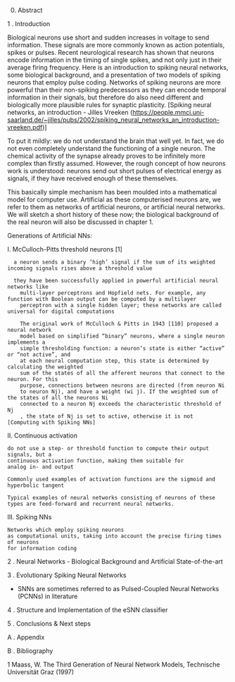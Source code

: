 0. Abstract


1 . Introduction

  Biological neurons use short and sudden increases in voltage to send information. These signals are
more commonly known as action potentials, spikes or pulses. Recent neurological research has
shown that neurons encode information in the timing of single spikes, and not only just in their average
firing frequency. Here is an introduction to spiking neural networks, some biological
background, and a presentation of two models of spiking neurons that employ pulse coding. Networks of
spiking neurons are more powerful than their non-spiking predecessors as they can encode temporal
information in their signals, but therefore do also need different and biologically more plausible rules
for synaptic plasticity.        [Spiking neural networks, an introduction - Jilles Vreeken (https://people.mmci.uni-saarland.de/~jilles/pubs/2002/spiking_neural_networks_an_introduction-vreeken.pdf)]

   To put it mildly: we do not understand the brain that well yet. 
In fact, we do not even completely understand the functioning of a single neuron. 
The chemical activity of the synapse already proves to be infinitely more complex than firstly assumed.
However, the rough concept of how neurons work is understood: neurons send out short pulses of electrical energy
as signals, if they have received enough of these themselves.

This basically simple mechanism has been moulded into a mathematical model for computer use. Artificial as these
computerised neurons are, we refer to them as networks of artificial neurons, or artificial neural networks. We will
sketch a short history of these now; the biological background of the real neuron will also be discussed in chapter 1. 

Generations of Artificial NNs:

  I.    McCulloch-Pitts threshold neurons [1] 
      
      a neuron sends a binary ‘high’ signal if the sum of its weighted incoming signals rises above a threshold value
      
      they have been successfully applied in powerful artificial neural networks like
        multi-layer perceptrons and Hopfield nets. For example, any function with Boolean output can be computed by a multilayer
        perceptron with a single hidden layer; these networks are called universal for digital computations
  
        The original work of McCulloch & Pitts in 1943 [110] proposed a neural network
        model based on simplified “binary” neurons, where a single neuron implements a
        simple thresholding function: a neuron’s state is either “active” or “not active”, and
        at each neural computation step, this state is determined by calculating the weighted
        sum of the states of all the afferent neurons that connect to the neuron. For this
        purpose, connections between neurons are directed (from neuron Ni
        to neuron Nj), and have a weight (wi j). If the weighted sum of the states of all the neurons Ni
        connected to a neuron Nj exceeds the characteristic threshold of Nj
        , the state of Nj is set to active, otherwise it is not   [Computing with Spiking NNs]



  II.   Continuous activation

    do not use a step- or threshold function to compute their output signals, but a
    continuous activation function, making them suitable for
    analog in- and output

    Commonly used examples of activation functions are the sigmoid and hyperbolic tangent

    Typical examples of neural networks consisting of neurons of these types are feed-forward and recurrent neural networks. 

    


  III.  Spiking NNs
  
    Networks which employ spiking neurons
    as computational units, taking into account the precise firing times of neurons
    for information coding
  
  
2 . Neural Networks - Biological Background and Artificial State-of-the-art


3 . Evolutionary Spiking Neural Networks
  
* SNNs are sometimes referred to as Pulsed-Coupled Neural Networks (PCNNs) in literature

4 . Structure and Implementation of the eSNN classifier

5 . Conclusions & Next steps

A . Appendix

B . Bibliography

  1 Maass, W. The Third Generation of Neural Network Models, Technische Universität Graz (1997)



